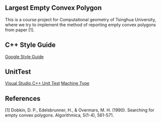 ## Largest Empty Convex Polygon

This is a course project for Computational geometry of Tsinghua University, where we try to implement the method of reporting empty convex polygons from paper [1].

## C++ Style Guide

[Google Style Guide](https://zh-google-styleguide.readthedocs.io/en/latest/google-cpp-styleguide/contents/)

## UnitTest

[Visual Studio C++ Unit Test](http://blog.csdn.net/fire_lord/article/details/12998709)
[Machine Type](https://stackoverflow.com/questions/3563756/fatal-error-lnk1112-module-machine-type-x64-conflicts-with-target-machine-typ)

## References

[1] Dobkin, D. P., Edelsbrunner, H., & Overmars, M. H. (1990). Searching for empty convex polygons. Algorithmica, 5(1-4), 561-571.